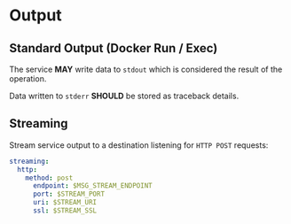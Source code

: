 # Output

## Standard Output (Docker Run / Exec)

The service **MAY** write data to `stdout` which is considered the result of the operation.

Data written to `stderr` **SHOULD** be stored as traceback details.

## Streaming

Stream service output to a destination listening for `HTTP POST` requests:

```yaml
streaming:
  http:
    method: post
      endpoint: $MSG_STREAM_ENDPOINT
      port: $STREAM_PORT
      uri: $STREAM_URI
      ssl: $STREAM_SSL
```
